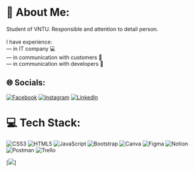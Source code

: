 # 💫 About Me:
Student of VNTU. Responsible and attention to detail person.<br><br>I have experience:<br>— in IT company 💻<br>— in communication with customers 🤝<br>— in communication with developers 💬


## 🌐 Socials:
[![Facebook](https://img.shields.io/badge/Facebook-%231877F2.svg?logo=Facebook&logoColor=white)](https://facebook.com/3.14kachuu) [![Instagram](https://img.shields.io/badge/Instagram-%23E4405F.svg?logo=Instagram&logoColor=white)](https://instagram.com/_3.14kachu_/) [![LinkedIn](https://img.shields.io/badge/LinkedIn-%230077B5.svg?logo=linkedin&logoColor=white)](https://linkedin.com/in/olexandra-matiash-rubachyk/) 

# 💻 Tech Stack:
![CSS3](https://img.shields.io/badge/css3-%231572B6.svg?style=for-the-badge&logo=css3&logoColor=white) ![HTML5](https://img.shields.io/badge/html5-%23E34F26.svg?style=for-the-badge&logo=html5&logoColor=white) ![JavaScript](https://img.shields.io/badge/javascript-%23323330.svg?style=for-the-badge&logo=javascript&logoColor=%23F7DF1E) ![Bootstrap](https://img.shields.io/badge/bootstrap-%23563D7C.svg?style=for-the-badge&logo=bootstrap&logoColor=white) ![Canva](https://img.shields.io/badge/Canva-%2300C4CC.svg?style=for-the-badge&logo=Canva&logoColor=white) 	![Figma](https://img.shields.io/badge/figma-%23F24E1E.svg?style=for-the-badge&logo=figma&logoColor=white) ![Notion](https://img.shields.io/badge/Notion-%23000000.svg?style=for-the-badge&logo=notion&logoColor=white) ![Postman](https://img.shields.io/badge/Postman-FF6C37?style=for-the-badge&logo=postman&logoColor=white) ![Trello](https://img.shields.io/badge/Trello-%23026AA7.svg?style=for-the-badge&logo=Trello&logoColor=white)


[![](https://visitcount.itsvg.in/api?id=piiikaaachuuu&icon=8&color=6)]

